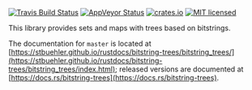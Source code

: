 [![Travis Build Status](https://travis-ci.org/stbuehler/rust-bitstring-trees.svg?branch=master)](https://travis-ci.org/stbuehler/rust-bitstring-trees)
[![AppVeyor Status](https://ci.appveyor.com/api/projects/status/d3q4831l760sepj6?svg=true)](https://ci.appveyor.com/project/stbuehler/rust-bitstring-trees)
[![crates.io](https://img.shields.io/crates/v/bitstring-trees.svg)](https://crates.io/crates/bitstring-trees)
[![MIT licensed](https://img.shields.io/badge/license-MIT-blue.svg)](./LICENSE)

This library provides sets and maps with trees based on bitstrings.

The documentation for `master` is located at [https://stbuehler.github.io/rustdocs/bitstring-trees/bitstring_trees/](https://stbuehler.github.io/rustdocs/bitstring-trees/bitstring_trees/index.html); released versions are documented at [https://docs.rs/bitstring-trees](https://docs.rs/bitstring-trees).
